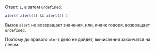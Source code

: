 Ответ: `1`, а затем `undefined`.

```js run
alert( alert(1) && alert(2) );
```

Вызов `alert` не возвращает значения, или, иначе говоря, возвращает `undefined`.

Поэтому до правого `alert` дело не дойдёт, вычисления закончатся на левом.

